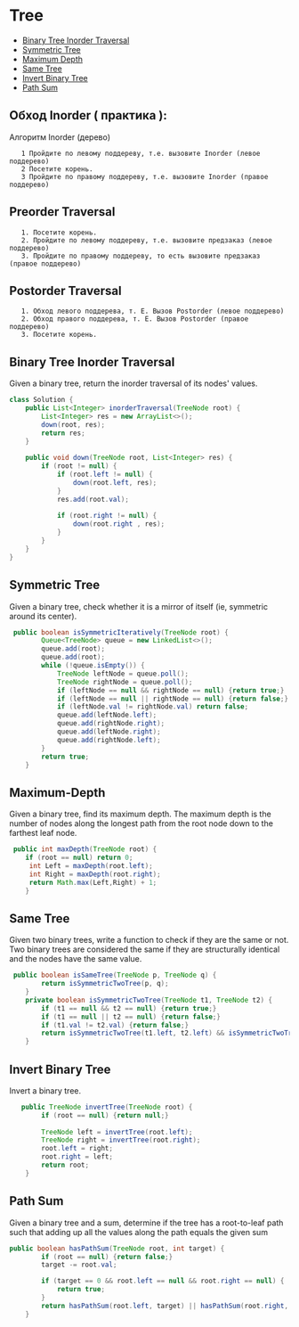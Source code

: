 # Tree

+ [Binary Tree Inorder Traversal](#Binary-Tree-Inorder-Traversal)
+ [Symmetric Tree](#Symmetric-Tree)
+ [Maximum Depth](#Maximum-Depth)
+ [Same Tree](#Same-Tree)
+ [Invert Binary Tree](#Invert-Binary-Tree)
+ [Path Sum](#Path-Sum)

## Обход Inorder ( практика ):
Алгоритм Inorder (дерево)
```
   1 Пройдите по левому поддереву, т.е. вызовите Inorder (левое поддерево)
   2 Посетите корень.
   3 Пройдите по правому поддереву, т.е. вызовите Inorder (правое поддерево)
```
## Preorder Traversal
```text
   1. Посетите корень. 
   2. Пройдите по левому поддереву, т.е. вызовите предзаказ (левое поддерево) 
   3. Пройдите по правому поддереву, то есть вызовите предзаказ (правое поддерево)
```
## Postorder Traversal
```
   1. Обход левого поддерева, т. Е. Вызов Postorder (левое поддерево) 
   2. Обход правого поддерева, т. Е. Вызов Postorder (правое поддерево) 
   3. Посетите корень.
```

## Binary Tree Inorder Traversal
Given a binary tree, return the inorder traversal of its nodes' values.
```java
class Solution {
    public List<Integer> inorderTraversal(TreeNode root) {
        List<Integer> res = new ArrayList<>();
        down(root, res);
        return res;
    }
    
    public void down(TreeNode root, List<Integer> res) {
        if (root != null) {
            if (root.left != null) {
                down(root.left, res);
            }
            res.add(root.val);
            
            if (root.right != null) {
                down(root.right , res);
            }
        }
    }
}
```
## Symmetric Tree
Given a binary tree, check whether it is a mirror of itself (ie, symmetric around its center).
```java
 public boolean isSymmetricIteratively(TreeNode root) {
        Queue<TreeNode> queue = new LinkedList<>();
        queue.add(root);
        queue.add(root);
        while (!queue.isEmpty()) {
            TreeNode leftNode = queue.poll();
            TreeNode rightNode = queue.poll();
            if (leftNode == null && rightNode == null) {return true;}
            if (leftNode == null || rightNode == null) {return false;}
            if (leftNode.val != rightNode.val) return false;
            queue.add(leftNode.left);
            queue.add(rightNode.right);
            queue.add(leftNode.right);
            queue.add(rightNode.left);
        }
        return true;
    }
```

## Maximum-Depth
Given a binary tree, find its maximum depth.
The maximum depth is the number of nodes along the longest path from the root node down to the farthest leaf node.

```java
 public int maxDepth(TreeNode root) {
    if (root == null) return 0;
     int Left = maxDepth(root.left);
     int Right = maxDepth(root.right);
     return Math.max(Left,Right) + 1;
    }
```

## Same Tree
Given two binary trees, write a function to check if they are the same or not.
Two binary trees are considered the same if they are structurally identical and the nodes have the same value.

```java
 public boolean isSameTree(TreeNode p, TreeNode q) {
        return isSymmetricTwoTree(p, q);
    }
    private boolean isSymmetricTwoTree(TreeNode t1, TreeNode t2) {
        if (t1 == null && t2 == null) {return true;}
        if (t1 == null || t2 == null) {return false;}
        if (t1.val != t2.val) {return false;}
        return isSymmetricTwoTree(t1.left, t2.left) && isSymmetricTwoTree(t1.right, t2.right);
    }
```
## Invert Binary Tree
Invert a binary tree.
```java
   public TreeNode invertTree(TreeNode root) {
        if (root == null) {return null;}
        
        TreeNode left = invertTree(root.left);
        TreeNode right = invertTree(root.right);
        root.left = right;
        root.right = left;
        return root;
    }
```

## Path Sum
Given a binary tree and a sum, determine if the tree has a root-to-leaf path such that adding up all the values along the path equals the given sum
```java
public boolean hasPathSum(TreeNode root, int target) {
        if (root == null) {return false;}
        target -= root.val;

        if (target == 0 && root.left == null && root.right == null) {
            return true;
        }
        return hasPathSum(root.left, target) || hasPathSum(root.right, target);
    }
```
